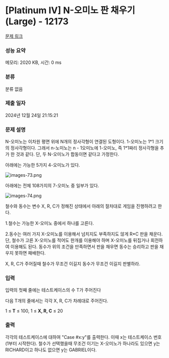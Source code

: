 # [Platinum IV] N-오미노 판 채우기 (Large) - 12173 

[문제 링크](https://www.acmicpc.net/problem/12173) 

### 성능 요약

메모리: 2020 KB, 시간: 0 ms

### 분류

분류 없음

### 제출 일자

2024년 12월 24일 21:15:21

### 문제 설명

<p>N-오미노는 이차원 평면 위에 N개의 정사각형이 연결된 도형이다. 1-오미노는 1*1 크기의 정사각형이다. 그래서 n-노미노는 n - 1오미노에 1-오미노, 즉 1*1짜리 정사각형을 추가 한 것과 같다. 단, 두 N-오미노가 합동이면 같다고 가정한다.</p>

<p>아래에는 가능한 5가지 4-오미노가 있다.</p>

<p><img alt="images-73.png" src="https://upload.acmicpc.net/e9ed4bdd-14d6-477c-85f1-4b487f2c094f/-/preview/"></p>

<p>아래에는 전체 108가지의 7-오미노 중 일부가 있다.</p>

<p><img alt="images-74.png" src="https://upload.acmicpc.net/002f9f2d-5cde-4031-9b74-950f14df52b4/-/preview/"></p>

<p>철수와 동수는 변수 X, R, C가 정해진 상태에서 아래의 절차대로 게임을 진행하려고 한다.</p>

<p>1.철수는 가능한 X-오미노 중에서 하나를 고른다.                                    </p>

<p>2.동수는 여러 가지 X-오미노를 이용해서 넘치지도 부족하지도 않게 R*C 판을 채운다. 단, 철수가 고른 X-오미노를 적어도 한개를 이용해야 하며 X-오미노를 뒤집거나 회전하여 이용해도 된다. 동수가 위의 조건을 만족하면서 판을 채우면 동수는 승리하고 판을 채우지 못하면 패배한다.</p>

<p>X, R, C가 주어질때 철수가 무조건 이길지 동수가 무조건 이길지 판별하라.</p>

### 입력 

 <p>입력의 첫째 줄에는 테스트케이스의 수 T가 주어진다</p>

<p>다음 T개의 줄에서는 각각 X, R, C가 차례대로 주어진다.</p>

<p>1 ≤ <strong>T</strong> ≤ 100, 1 ≤ <strong>X, R, C</strong> ≤ 20</p>

### 출력 

 <p>각각의 테스트케이스에 대하여 "Case #x:y"를 출력한다. 이때 x는 테스트케이스 번호(1부터 시작한다). 철수가 선택했을때 무조건 이기는 X-오미노가 하나라도 있으면 y는 RICHARD이고 하나도 없으면 y는 GABRIEL이다.</p>

